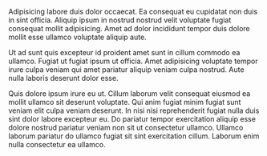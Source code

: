 Adipisicing labore duis dolor occaecat. Ea consequat eu cupidatat non duis in sint officia. Aliquip ipsum in nostrud nostrud velit voluptate fugiat consequat mollit adipisicing. Amet ad dolor incididunt tempor duis dolore mollit esse ullamco voluptate aliquip aute.

Ut ad sunt quis excepteur id proident amet sunt in cillum commodo ea ullamco. Fugiat ut fugiat ipsum ut officia. Amet adipisicing voluptate tempor irure culpa veniam qui amet pariatur aliquip veniam culpa nostrud. Aute nulla laboris deserunt dolor esse.

Quis dolore ipsum irure eu ut. Cillum laborum velit consequat eiusmod ea mollit ullamco sit deserunt voluptate. Qui anim fugiat minim fugiat sunt veniam elit culpa veniam deserunt. In nisi nisi reprehenderit fugiat nulla duis sint dolor labore excepteur eu. Do pariatur tempor exercitation aliquip esse dolore nostrud pariatur veniam non sit ut consectetur ullamco. Ullamco laborum pariatur do ullamco fugiat sit sint exercitation cillum. Laborum enim nulla consectetur ea ullamco.